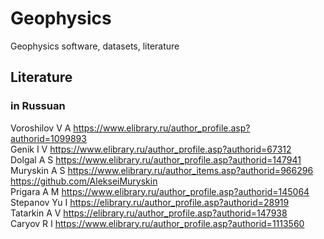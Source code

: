 # Geophysics
Geophysics software, datasets, literature



## Literature
### in Russuan 


Voroshilov V A https://www.elibrary.ru/author_profile.asp?authorid=1099893         
Genik I V https://www.elibrary.ru/author_profile.asp?authorid=67312             
Dolgal A S https://www.elibrary.ru/author_profile.asp?authorid=147941                
Muryskin A S https://www.elibrary.ru/author_items.asp?authorid=966296  https://github.com/AlekseiMuryskin             
Prigara A M https://www.elibrary.ru/author_profile.asp?authorid=145064                     
Stepanov Yu I https://elibrary.ru/author_profile.asp?authorid=28919                      
Tatarkin A V https://elibrary.ru/author_profile.asp?authorid=147938                   
Caryov R I https://www.elibrary.ru/author_profile.asp?authorid=1113560              




